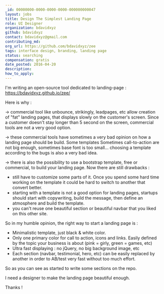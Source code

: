 ```yaml
---
_id: 00000000-0000-0000-0000-000000000047
layout: jobs
title: Design The Simplest Landing Page
role: UI Designer
organization: bdavidxyz
github: bdavidxyz
contact: bdavidxyz@gmail.com
contributing_md:
org_url: https://github.com/bdavidxyz/zee
tags: interface design, branding, landing page
status: searching
compensation: gratis
date_posted: 2016-04-20
description:
how_to_apply:
---
```


 I'm writing an open-source tool dedicated to landing-page : https://bdavidxyz.github.io/zee/

Here is why :

-> commercial tool like unbounce, strikingly, leadpages, etc allow creation of "fat" landing pages, that displays slowly on the customer's screen. Since a customer doesn't stay longer than 5 second on the screen, commercial tools are not a very good option.

-> these commercial tools have sometimes a very bad opinion on how a landing page should be build. Some templates Sometimes call-to-action are not big enough, sometimes base font is too small... choosing a template according to the bugs is also a very bad idea.

-> there is also the possibility to use a bootstrap template, free or commercial, to build your landing page. Now there are still drawbacks :

 - still have to customize some parts of it. Once you spend some hard time working on the template it could be hard to switch to another that convert better.
 - starting with a template is not a good option for landing pages, startups should start with copywriting, build the message, then define an atmosphere and build the template.
 - you can't reuse one beautiful section or beautiful navbar that you liked on this other site.

So in my humble opinion, the right way to start a landing page is :

- Minimalistic template, just black & white color.
- Only one primary color for call to action, icons and links. Easily defined by the topic your business is about (pink = girly, green = games, etc)
- Ultra fast displaying : no jQuery, no big background image, etc
- Each section (navbar, testimonial, hero, etc) can be easily replaced by another in order to AB/test very fast without too much effort.

So as you can see as started to write some sections on the repo.

I need a designer to make the landing page beautiful enough.

Thanks !


